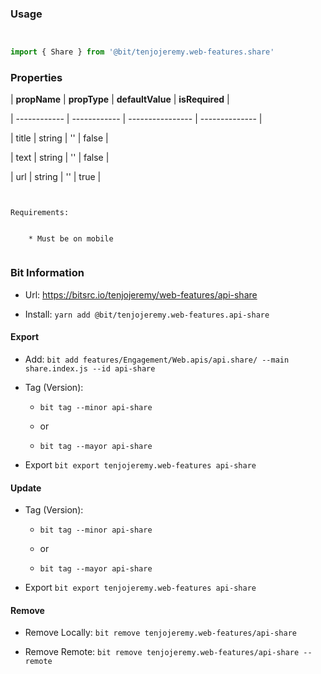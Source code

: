 ### Usage



```js

import { Share } from '@bit/tenjojeremy.web-features.share'

```



### Properties



| **propName** | **propType** | **defaultValue** | **isRequired** |

| ------------ | ------------ | ---------------- | -------------- |

| title        | string       | ''               | false          |

| text         | string       | ''               | false          |

| url          | string       | ''               | true           |



```

Requirements:

    * Must be on mobile

```



### Bit Information



- Url: https://bitsrc.io/tenjojeremy/web-features/api-share

- Install: `yarn add @bit/tenjojeremy.web-features.api-share`



#### Export



- Add: `bit add features/Engagement/Web.apis/api.share/ --main share.index.js --id api-share`

- Tag (Version):

  - `bit tag --minor api-share`

  - or

  - `bit tag --mayor api-share`

- Export `bit export tenjojeremy.web-features api-share`



#### Update



- Tag (Version):

  - `bit tag --minor api-share`

  - or

  - `bit tag --mayor api-share`

- Export `bit export tenjojeremy.web-features api-share`



#### Remove



- Remove Locally: `bit remove tenjojeremy.web-features/api-share`

- Remove Remote: `bit remove tenjojeremy.web-features/api-share --remote`

